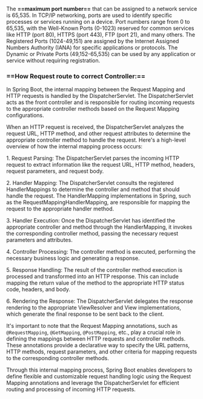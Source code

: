 The **==maximum port number==** that can be assigned to a network service is 65,535. In TCP/IP networking, ports are used to identify specific processes or services running on a device. Port numbers range from 0 to 65,535, with the Well-Known Ports (0-1023) reserved for common services like HTTP (port 80), HTTPS (port 443), FTP (port 21), and many others. The Registered Ports (1024-49,151) are assigned by the Internet Assigned Numbers Authority (IANA) for specific applications or protocols. The Dynamic or Private Ports (49,152-65,535) can be used by any application or service without requiring registration.

### ==How Request route to correct Controller:==

In Spring Boot, the internal mapping between the Request Mapping and HTTP requests is handled by the DispatcherServlet. The DispatcherServlet acts as the front controller and is responsible for routing incoming requests to the appropriate controller methods based on the Request Mapping configurations.

When an HTTP request is received, the DispatcherServlet analyzes the request URL, HTTP method, and other request attributes to determine the appropriate controller method to handle the request. Here's a high-level overview of how the internal mapping process occurs:

1\. Request Parsing: The DispatcherServlet parses the incoming HTTP request to extract information like the request URL, HTTP method, headers, request parameters, and request body.

2\. Handler Mapping: The DispatcherServlet consults the registered HandlerMappings to determine the controller and method that should handle the request. The HandlerMapping implementations in Spring, such as the RequestMappingHandlerMapping, are responsible for mapping the request to the appropriate handler method.

3\. Handler Execution: Once the DispatcherServlet has identified the appropriate controller and method through the HandlerMapping, it invokes the corresponding controller method, passing the necessary request parameters and attributes.

4\. Controller Processing: The controller method is executed, performing the necessary business logic and generating a response.

5\. Response Handling: The result of the controller method execution is processed and transformed into an HTTP response. This can include mapping the return value of the method to the appropriate HTTP status code, headers, and body.

6\. Rendering the Response: The DispatcherServlet delegates the response rendering to the appropriate ViewResolver and View implementations, which generate the final response to be sent back to the client.

It's important to note that the Request Mapping annotations, such as `@RequestMapping`, `@GetMapping`, `@PostMapping`, etc., play a crucial role in defining the mappings between HTTP requests and controller methods. These annotations provide a declarative way to specify the URL patterns, HTTP methods, request parameters, and other criteria for mapping requests to the corresponding controller methods.

Through this internal mapping process, Spring Boot enables developers to define flexible and customizable request handling logic using the Request Mapping annotations and leverage the DispatcherServlet for efficient routing and processing of incoming HTTP requests.